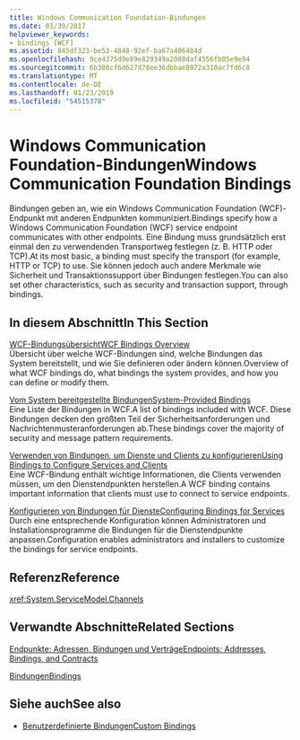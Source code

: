 ```yaml
---
title: Windows Communication Foundation-Bindungen
ms.date: 03/30/2017
helpviewer_keywords:
- bindings [WCF]
ms.assetid: 845df323-be53-4848-92ef-ba67a406484d
ms.openlocfilehash: 9ce4375d9e89e829349a2088daf4556fb05e9e94
ms.sourcegitcommit: 6b308cf6d627d78ee36dbbae8972a310ac7fd6c8
ms.translationtype: MT
ms.contentlocale: de-DE
ms.lasthandoff: 01/23/2019
ms.locfileid: "54515378"
---
```

# <a name="windows-communication-foundation-bindings"></a><span data-ttu-id="f3795-102">Windows Communication Foundation-Bindungen</span><span class="sxs-lookup"><span data-stu-id="f3795-102">Windows Communication Foundation Bindings</span></span>
<span data-ttu-id="f3795-103">Bindungen geben an, wie ein Windows Communication Foundation (WCF)-Endpunkt mit anderen Endpunkten kommuniziert.</span><span class="sxs-lookup"><span data-stu-id="f3795-103">Bindings specify how a Windows Communication Foundation (WCF) service endpoint communicates with other endpoints.</span></span> <span data-ttu-id="f3795-104">Eine Bindung muss grundsätzlich erst einmal den zu verwendenden Transportweg festlegen (z. B. HTTP oder TCP).</span><span class="sxs-lookup"><span data-stu-id="f3795-104">At its most basic, a binding must specify the transport (for example, HTTP or TCP) to use.</span></span> <span data-ttu-id="f3795-105">Sie können jedoch auch andere Merkmale wie Sicherheit und Transaktionssupport über Bindungen festlegen.</span><span class="sxs-lookup"><span data-stu-id="f3795-105">You can also set other characteristics, such as security and transaction support, through bindings.</span></span>  
  
## <a name="in-this-section"></a><span data-ttu-id="f3795-106">In diesem Abschnitt</span><span class="sxs-lookup"><span data-stu-id="f3795-106">In This Section</span></span>  
 [<span data-ttu-id="f3795-107">WCF-Bindungsübersicht</span><span class="sxs-lookup"><span data-stu-id="f3795-107">WCF Bindings Overview</span></span>](../../../docs/framework/wcf/bindings-overview.md)  
 <span data-ttu-id="f3795-108">Übersicht über welche WCF-Bindungen sind, welche Bindungen das System bereitstellt, und wie Sie definieren oder ändern können.</span><span class="sxs-lookup"><span data-stu-id="f3795-108">Overview of what WCF bindings do, what bindings the system provides, and how you can define or modify them.</span></span>  
  
 [<span data-ttu-id="f3795-109">Vom System bereitgestellte Bindungen</span><span class="sxs-lookup"><span data-stu-id="f3795-109">System-Provided Bindings</span></span>](../../../docs/framework/wcf/system-provided-bindings.md)  
 <span data-ttu-id="f3795-110">Eine Liste der Bindungen in WCF.</span><span class="sxs-lookup"><span data-stu-id="f3795-110">A list of bindings included with WCF.</span></span> <span data-ttu-id="f3795-111">Diese Bindungen decken den größten Teil der Sicherheitsanforderungen und Nachrichtenmusteranforderungen ab.</span><span class="sxs-lookup"><span data-stu-id="f3795-111">These bindings cover the majority of security and message pattern requirements.</span></span>  
  
 [<span data-ttu-id="f3795-112">Verwenden von Bindungen, um Dienste und Clients zu konfigurieren</span><span class="sxs-lookup"><span data-stu-id="f3795-112">Using Bindings to Configure Services and Clients</span></span>](../../../docs/framework/wcf/using-bindings-to-configure-services-and-clients.md)  
 <span data-ttu-id="f3795-113">Eine WCF-Bindung enthält wichtige Informationen, die Clients verwenden müssen, um den Dienstendpunkten herstellen.</span><span class="sxs-lookup"><span data-stu-id="f3795-113">A WCF binding contains important information that clients must use to connect to service endpoints.</span></span>  
  
 [<span data-ttu-id="f3795-114">Konfigurieren von Bindungen für Dienste</span><span class="sxs-lookup"><span data-stu-id="f3795-114">Configuring Bindings for Services</span></span>](../../../docs/framework/wcf/configuring-bindings-for-wcf-services.md)  
 <span data-ttu-id="f3795-115">Durch eine entsprechende Konfiguration können Administratoren und Installationsprogramme die Bindungen für die Dienstendpunkte anpassen.</span><span class="sxs-lookup"><span data-stu-id="f3795-115">Configuration enables administrators and installers to customize the bindings for service endpoints.</span></span>  
  
## <a name="reference"></a><span data-ttu-id="f3795-116">Referenz</span><span class="sxs-lookup"><span data-stu-id="f3795-116">Reference</span></span>  
 <xref:System.ServiceModel.Channels>  
  
## <a name="related-sections"></a><span data-ttu-id="f3795-117">Verwandte Abschnitte</span><span class="sxs-lookup"><span data-stu-id="f3795-117">Related Sections</span></span>  
 [<span data-ttu-id="f3795-118">Endpunkte: Adressen, Bindungen und Verträge</span><span class="sxs-lookup"><span data-stu-id="f3795-118">Endpoints: Addresses, Bindings, and Contracts</span></span>](../../../docs/framework/wcf/feature-details/endpoints-addresses-bindings-and-contracts.md)  
  
 [<span data-ttu-id="f3795-119">Bindungen</span><span class="sxs-lookup"><span data-stu-id="f3795-119">Bindings</span></span>](../../../docs/framework/wcf/feature-details/bindings.md)  
  
## <a name="see-also"></a><span data-ttu-id="f3795-120">Siehe auch</span><span class="sxs-lookup"><span data-stu-id="f3795-120">See also</span></span>
- [<span data-ttu-id="f3795-121">Benutzerdefinierte Bindungen</span><span class="sxs-lookup"><span data-stu-id="f3795-121">Custom Bindings</span></span>](../../../docs/framework/wcf/extending/custom-bindings.md)
